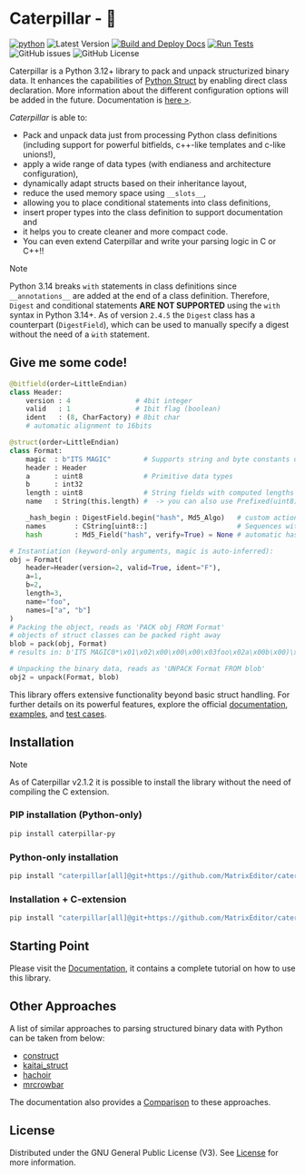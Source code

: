 # Caterpillar - 🐛

[![python](https://img.shields.io/badge/Python-3.12+-blue?logo=python&logoColor=yellow)](https://www.python.org/downloads/)
![![Latest Version](https://pypi.org/project/caterpillar-py/)](https://img.shields.io/github/v/release/MatrixEditor/caterpillar.svg?logo=github&label=Latest+Version)
[![Build and Deploy Docs](https://github.com/MatrixEditor/caterpillar/actions/workflows/python-sphinx.yml/badge.svg)](https://github.com/MatrixEditor/caterpillar/actions/workflows/python-sphinx.yml)
[![Run Tests](https://github.com/MatrixEditor/caterpillar/actions/workflows/python-test.yml/badge.svg)](https://github.com/MatrixEditor/caterpillar/actions/workflows/python-test.yml)
![GitHub issues](https://img.shields.io/github/issues/MatrixEditor/caterpillar?logo=github)
![GitHub License](https://img.shields.io/github/license/MatrixEditor/caterpillar?logo=github)


Caterpillar is a Python 3.12+ library to pack and unpack structurized binary data. It
enhances the capabilities of [Python Struct](https://docs.python.org/3/library/struct.html)
by enabling direct class declaration. More information about the different configuration
options will be added in the future. Documentation is [here >](https://matrixeditor.github.io/caterpillar/).

*Caterpillar* is able to:

* Pack and unpack data just from processing Python class definitions (including support for powerful bitfields, c++-like templates and c-like unions!),
* apply a wide range of data types (with endianess and architecture configuration),
* dynamically adapt structs based on their inheritance layout,
* reduce the used memory space using `__slots__`,
* allowing you to place conditional statements into class definitions,
* insert proper types into the class definition to support documentation and
* it helps you to create cleaner and more compact code.
* You can even extend Caterpillar and write your parsing logic in C or C++!!

> [!NOTE]
> Python 3.14 breaks `with` statements in class definitions since `__annotations__` are added at the end
> of a class definition. Therefore, `Digest` and conditional statements **ARE NOT SUPPORTED** using the `with` syntax in Python 3.14+.
> As of version `2.4.5` the `Digest` class has a counterpart (`DigestField`), which can be used to manually specify a digest without
> the need of a `ẁith` statement.


## Give me some code!

```python
@bitfield(order=LittleEndian)
class Header:
    version : 4                # 4bit integer
    valid   : 1                # 1bit flag (boolean)
    ident   : (8, CharFactory) # 8bit char
    # automatic alignment to 16bits

@struct(order=LittleEndian)
class Format:
    magic  : b"ITS MAGIC"        # Supports string and byte constants directly
    header : Header
    a      : uint8               # Primitive data types
    b      : int32
    length : uint8               # String fields with computed lengths
    name   : String(this.length) #  -> you can also use Prefixed(uint8)

    _hash_begin : DigestField.begin("hash", Md5_Algo)   # custom actions, e.g. for hashes
    names       : CString[uint8::]                      # Sequences with prefixed, computed lengths
    hash        : Md5_Field("hash", verify=True) = None # automatic hash creation and verification + default value

# Instantiation (keyword-only arguments, magic is auto-inferred):
obj = Format(
    header=Header(version=2, valid=True, ident="F"),
    a=1,
    b=2,
    length=3,
    name="foo",
    names=["a", "b"]
)
# Packing the object, reads as 'PACK obj FROM Format'
# objects of struct classes can be packed right away
blob = pack(obj, Format)
# results in: b'ITS MAGIC0*\x01\x02\x00\x00\x00\x03foo\x02a\x00b\x00)\x9a...'

# Unpacking the binary data, reads as 'UNPACK Format FROM blob'
obj2 = unpack(Format, blob)
```

This library offers extensive functionality beyond basic struct handling. For further details
on its powerful features, explore the official [documentation](https://matrixeditor.github.io/caterpillar/),
[examples](./examples/), and [test cases](./test/).

## Installation

> [!NOTE]
> As of Caterpillar v2.1.2 it is possible to install the library without the need of
> compiling the C extension.

### PIP installation (Python-only)

```bash
pip install caterpillar-py
```

### Python-only installation

```bash
pip install "caterpillar[all]@git+https://github.com/MatrixEditor/caterpillar"
```

### Installation + C-extension

```bash
pip install "caterpillar[all]@git+https://github.com/MatrixEditor/caterpillar/#subdirectory=src/ccaterpillar"
```


## Starting Point

Please visit the [Documentation](https://matrixeditor.github.io/caterpillar/), it contains a complete tutorial on how to use this library.

## Other Approaches

A list of similar approaches to parsing structured binary data with Python can be taken from below:

* [construct](https://github.com/construct/construct)
* [kaitai_struct](https://github.com/kaitai-io/kaitai_struct)
* [hachoir](https://hachoir.readthedocs.io/en/latest/)
* [mrcrowbar](https://github.com/moralrecordings/mrcrowbar)

The documentation also provides a [Comparison](https://matrixeditor.github.io/caterpillar/reference/introduction.html#comparison)
to these approaches.

## License

Distributed under the GNU General Public License (V3). See [License](LICENSE) for more information.